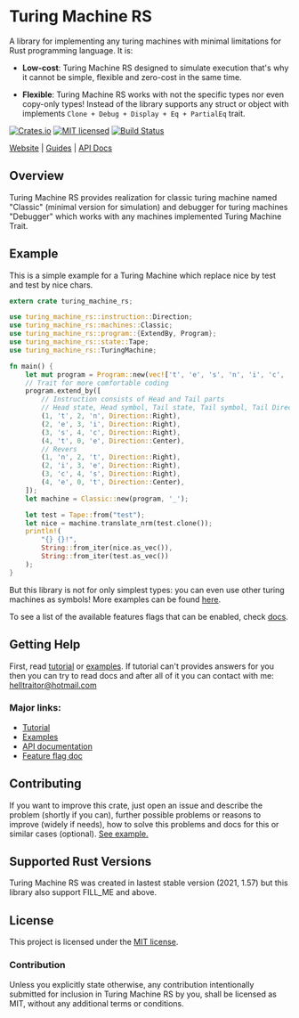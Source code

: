 # Turing Machine RS

A library for implementing any turing machines with minimal limitations for Rust programming language. It is:

* **Low-cost**: Turing Machine RS designed to simulate execution that's why it cannot be simple, flexible and zero-cost in the same time.

* **Flexible**: Turing Machine RS works with not the specific types nor even copy-only types! Instead of the library supports any struct or object with implements `Clone + Debug + Display + Eq + PartialEq` trait.

[![Crates.io][crates-badge]][crates-url]
[![MIT licensed][mit-badge]][mit-url]
[![Build Status][actions-badge]][actions-url]

[crates-badge]: https://img.shields.io/FILL_SHIELDS_BADGE
[crates-url]: https://crates.io/crates/FILL_CRATES_URL
[mit-badge]: https://img.shields.io/badge/license-MIT-blue.svg
[mit-url]: https://github.com/FILL_LICENSE_PATH
[actions-badge]: https://github.com/FILL_ATCTION_BADGE
[actions-url]: https://github.com/FILL_ACTION_URL

[Website](FILL_ME) |
[Guides](FILL_GITHUB_IO_TUTORIAL) |
[API Docs](https://docs.rs/FILL_ME)

## Overview

Turing Machine RS provides realization for classic turing machine named "Classic" (minimal version for simulation) and debugger for turing machines "Debugger" which works with any machines implemented Turing Machine Trait.

## Example

This is a simple example for a Turing Machine which replace nice by test and test by nice chars.

```rust
extern crate turing_machine_rs;

use turing_machine_rs::instruction::Direction;
use turing_machine_rs::machines::Classic;
use turing_machine_rs::program::{ExtendBy, Program};
use turing_machine_rs::state::Tape;
use turing_machine_rs::TuringMachine;

fn main() {
    let mut program = Program::new(vec!['t', 'e', 's', 'n', 'i', 'c', 'e', '_'], 4);
    // Trait for more comfortable coding
    program.extend_by([
        // Instruction consists of Head and Tail parts
        // Head state, Head symbol, Tail state, Tail symbol, Tail Direction
        (1, 't', 2, 'n', Direction::Right),
        (2, 'e', 3, 'i', Direction::Right),
        (3, 's', 4, 'c', Direction::Right),
        (4, 't', 0, 'e', Direction::Center),
        // Revers
        (1, 'n', 2, 't', Direction::Right),
        (2, 'i', 3, 'e', Direction::Right),
        (3, 'c', 4, 's', Direction::Right),
        (4, 'e', 0, 't', Direction::Center),
    ]);
    let machine = Classic::new(program, '_');

    let test = Tape::from("test");
    let nice = machine.translate_nrm(test.clone());
    println!(
        "{} {}!",
        String::from_iter(nice.as_vec()),
        String::from_iter(test.as_vec())
    );
}
```

But this library is not for only simplest types: you can even use other turing machines as symbols! More examples can be found [here][examples].

To see a list of the available features flags that can be enabled, check [docs][feature-flag-docs].

## Getting Help

First, read [tutorial] or [examples]. If tutorial can't provides answers for you then you can try to read docs and after all of it you can contact with me: <helltraitor@hotmail.com>

### Major links:
* [Tutorial][tutorial]
* [Examples][examples]
* [API documentation][api-documentation]
* [Feature flag doc][feature-flag-docs]

[tutorial]: FILL_ME
[examples]: https://github.com/FILL_EXAMPLES
[api-documentation]: https://docs.rs/FILL_ME
[feature-flag-docs]: https://docs.rs/FILL_ME

## Contributing

If you want to improve this crate, just open an issue and describe the problem (shortly if you can), further possible problems or reasons to improve (widely if needs), how to solve this problems and docs for this or similar cases (optional).
[See example.](FILL_ME)

## Supported Rust Versions

Turing Machine RS was created in lastest stable version (2021, 1.57) but this library also support FILL_ME and above.

## License

This project is licensed under the [MIT license].

[MIT license]: https://github.com/FILL_ME

### Contribution

Unless you explicitly state otherwise, any contribution intentionally submitted
for inclusion in Turing Machine RS by you, shall be licensed as MIT, without any additional
terms or conditions.
